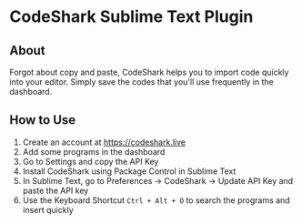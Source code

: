 # CodeShark Sublime Text Plugin


## About
Forgot about copy and paste, CodeShark helps you to import code quickly into your editor. Simply save the codes that you'll use frequently in the dashboard. 


## How to Use
1. Create an account at https://codeshark.live
2. Add some programs in the dashboard
3. Go to Settings and copy the API Key
4. Install CodeShark using Package Control in Sublime Text
5. In Sublime Text, go to Preferences -> CodeShark -> Update API Key and paste the API key
6. Use the Keyboard Shortcut ``Ctrl + Alt + O`` to search the programs and insert quickly

